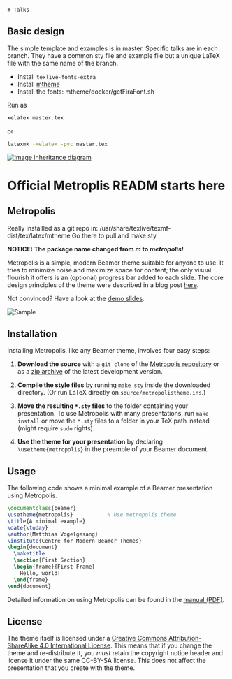 	# Talks
## Basic design
The simple template and examples is in master.
Specific talks are in each branch. They have a common sty file and example file but a unique LaTeX file with the same name of the branch.


* Install `texlive-fonts-extra`
* Install [mtheme](https://github.com/matze/mtheme)
* Install the fonts: mtheme/docker/getFiraFont.sh



Run as
```bash
xelatex master.tex
```
or
```bash
latexmk -xelatex -pvc master.tex
```

<!-- figures/master.svg -->
[![Image inheritance diagram](http://interactive.blockdiag.com/image?compression=deflate&encoding=base64&src=eJxNjs0KgzAQhO8-RfDupdCTWOhzlCJrsmpokpW4Qmnpu9eNv6fMfjOzm8aRfhkLnfpmSlG0GBjYUlCVGihyBMvl7BhsYXJctxR4tB-c7avwu3o4aNBVuYeRMebPMku4uKmGOmIot3FkCAaiKTwZdDuFCL1klvTRqzX5HofDWoEkGN8wipPEqeNJw6khY8pbnhzE1Fik0GXfRegqhc6v7q1DwZveb6Zw-vKxoMx-f4I3Z3A)](http://interactive.blockdiag.com/?compression=deflate&src=eJxNjs0KgzAQhO8-RfDupdCTWOhzlCJrsmpokpW4Qmnpu9eNv6fMfjOzm8aRfhkLnfpmSlG0GBjYUlCVGihyBMvl7BhsYXJctxR4tB-c7avwu3o4aNBVuYeRMebPMku4uKmGOmIot3FkCAaiKTwZdDuFCL1klvTRqzX5HofDWoEkGN8wipPEqeNJw6khY8pbnhzE1Fik0GXfRegqhc6v7q1DwZveb6Zw-vKxoMx-f4I3Z3A)


# Official Metroplis READM starts here
## Metropolis
Really installled as a git repo in:
/usr/share/texlive/texmf-dist/tex/latex/mtheme
Go there to pull and
make sty


**NOTICE: The package name changed from *m* to *metropolis*!**

Metropolis is a simple, modern Beamer theme suitable for anyone to use. It tries
to minimize noise and maximize space for content; the only visual flourish it
offers is an (optional) progress bar added to each slide. The core design
principles of the theme were described in a blog post
[here](http://bloerg.net/2014/09/20/a-modern-beamer-theme.html).

Not convinced? Have a look at the [demo slides](demo/demo.pdf).

![Sample](http://i.imgur.com/Bxu52fz.png)


## Installation

Installing Metropolis, like any Beamer theme, involves four easy steps:

1. **Download the source** with a `git clone` of the [Metropolis repository](https://github.com/matze/mtheme) or as a [zip archive](https://github.com/matze/mtheme/archive/master.zip) of the latest development version.

2. **Compile the style files** by running `make sty` inside the downloaded
    directory. (Or run LaTeX directly on `source/metropolistheme.ins`.)

3. **Move the resulting `*.sty` files** to the folder containing your presentation. To use Metropolis with many presentations, run `make install` or move the `*.sty` files to a folder in your TeX path instead (might require `sudo` rights).

4. **Use the theme for your presentation** by declaring `\usetheme{metropolis}` in
    the preamble of your Beamer document.


## Usage

The following code shows a minimal example of a Beamer presentation using
Metropolis.

```latex
\documentclass{beamer}
\usetheme{metropolis}           % Use metropolis theme
\title{A minimal example}
\date{\today}
\author{Matthias Vogelgesang}
\institute{Centre for Modern Beamer Themes}
\begin{document}
  \maketitle
  \section{First Section}
  \begin{frame}{First Frame}
    Hello, world!
  \end{frame}
\end{document}
```

Detailed information on using Metropolis can be found in the [manual (PDF)](doc/metropolistheme.pdf).


## License

The theme itself is licensed under a [Creative Commons Attribution-ShareAlike
4.0 International License](http://creativecommons.org/licenses/by-sa/4.0/). This
means that if you change the theme and re-distribute it, you *must* retain the
copyright notice header and license it under the same CC-BY-SA license. This
does not affect the presentation that you create with the theme.
